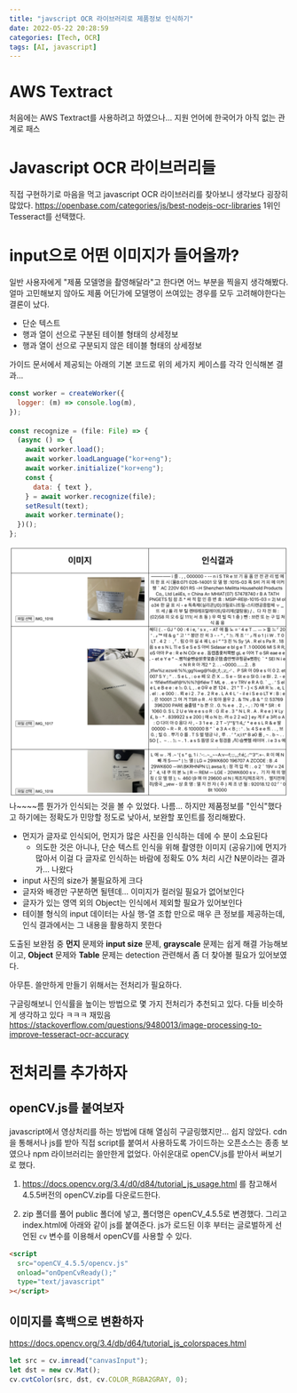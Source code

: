 ```yaml
---
title: "javscript OCR 라이브러리로 제품정보 인식하기"
date: 2022-05-22 20:28:59
categories: [Tech, OCR]
tags: [AI, javascript]
---
```


# AWS Textract

처음에는 AWS Textract를 사용하려고 하였으나... 지원 언어에 한국어가 아직 없는 관계로 패스

# Javascript OCR 라이브러리들

직접 구현하기로 마음을 먹고 javascript OCR 라이브러리를 찾아보니 생각보다 굉장히 많았다.
https://openbase.com/categories/js/best-nodejs-ocr-libraries
1위인 Tesseract를 선택했다.

# input으로 어떤 이미지가 들어올까?

일반 사용자에게 "제품 모델명을 촬영해달라"고 한다면 어느 부분을 찍을지 생각해봤다.
얼마 고민해보지 않아도 제품 어딘가에 모델명이 쓰여있는 경우를 모두 고려해야한다는 결론이 났다.

- 단순 텍스트
- 행과 열이 선으로 구분된 테이블 형태의 상세정보
- 행과 열이 선으로 구분되지 않은 테이블 형태의 상세정보

가이드 문서에서 제공되는 아래의 기본 코드로 위의 세가지 케이스를 각각 인식해본 결과...

```jsx
const worker = createWorker({
  logger: (m) => console.log(m),
});

const recognize = (file: File) => {
  (async () => {
    await worker.load();
    await worker.loadLanguage("kor+eng");
    await worker.initialize("kor+eng");
    const {
      data: { text },
    } = await worker.recognize(file);
    setResult(text);
    await worker.terminate();
  })();
};
```

![인식결과_1](/images/ocr_result_1.png)
나~~~~름 뭔가가 인식되는 것을 볼 수 있었다. 나름... 하지만 제품정보를 "인식"했다고 하기에는 정확도가 민망할 정도로 낮아서, 보완할 포인트를 정리해봤다.

- 먼지가 글자로 인식되어, 먼지가 많은 사진을 인식하는 데에 수 분이 소요된다
  - 의도한 것은 아니나, 단순 텍스트 인식을 위해 촬영한 이미지 (공유기)에 먼지가 많아서 이걸 다 글자로 인식하는 바람에 정확도 0% 처리 시간 N분이라는 결과가... 나왔다
- input 사진의 size가 불필요하게 크다
- 글자와 배경만 구분하면 될텐데... 이미지가 컬러일 필요가 없어보인다
- 글자가 있는 영역 외의 Object는 인식에서 제외할 필요가 있어보인다
- 테이블 형식의 input 데이터는 사실 행-열 조합 만으로 매우 큰 정보를 제공하는데, 인식 결과에서는 그 내용을 활용하지 못한다

도출된 보완점 중 **먼지** 문제와 **input size** 문제, **grayscale** 문제는 쉽게 해결 가능해보이고,
**Object** 문제와 **Table** 문제는 detection 관련해서 좀 더 찾아볼 필요가 있어보였다.

아무튼. 쓸만하게 만들기 위해서는 전처리가 필요하다.

구글링해보니 인식률을 높이는 방법으로 몇 가지 전처리가 추천되고 있다. 다들 비슷하게 생각하고 있다 ㅋㅋㅋ 재밌음
https://stackoverflow.com/questions/9480013/image-processing-to-improve-tesseract-ocr-accuracy

# 전처리를 추가하자

## openCV.js를 붙여보자

javascript에서 영상처리를 하는 방법에 대해 열심히 구글링했지만... 쉽지 않았다. cdn을 통해서나 js를 받아 직접 script를 붙여서 사용하도록 가이드하는 오픈소스는 종종 보였으나 npm 라이브러리는 쓸만한게 없었다. 아쉬운대로 openCV.js를 받아서 써보기로 했다.

1. https://docs.opencv.org/3.4/d0/d84/tutorial_js_usage.html 를 참고해서 4.5.5버전의 openCV.zip를 다운로드한다.

2. zip 폴더를 풀어 public 폴더에 넣고, 폴더명은 openCV_4.5.5로 변경했다. 그리고 index.html에 아래와 같이 js를 붙여준다. js가 로드된 이후 부터는 글로벌하게 선언된 `cv` 변수를 이용해서 openCV를 사용할 수 있다.

```html
<script
  src="openCV_4.5.5/opencv.js"
  onload="onOpenCvReady();"
  type="text/javascript"
></script>
```

## 이미지를 흑백으로 변환하자

https://docs.opencv.org/3.4/db/d64/tutorial_js_colorspaces.html

```javascript
let src = cv.imread("canvasInput");
let dst = new cv.Mat();
cv.cvtColor(src, dst, cv.COLOR_RGBA2GRAY, 0);
```
